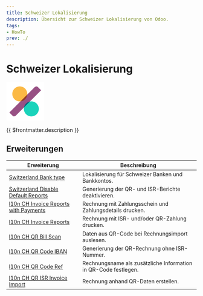 ```yaml
---
title: Schweizer Lokalisierung
description: Übersicht zur Schweizer Lokalisierung von Odoo.
tags:
- HowTo
prev: ./
---
```

# Schweizer Lokalisierung
![icons_odoo_account_accountant](attachments/icons_odoo_account_accountant.png)

{{ $frontmatter.description }}

## Erweiterungen

| Erweiterung                                                                                 | Beschreibung                                                    |
| ------------------------------------------------------------------------------------------- | --------------------------------------------------------------- |
| [Switzerland Bank type](Switzerland%20Bank%20Type.md)                                       | Lokalisierung für Schweizer Banken und Bankkontos.              |
| [Switzerland Disable Default Reports](Switzerland%20Disable%20Default%20Reports.md)         | Generierung der QR- und ISR-Berichte deaktivieren.              |
| [l10n CH Invoice Reports with Payments](l10n%20CH%20Invoice%20Reports%20with%20Payments.md) | Rechnung mit Zahlungsschein und Zahlungsdetails drucken.        |
| [l10n CH Invoice Reports](l10n%20CH%20Invoice%20Reports.md)                                 | Rechnung mit ISR- und/oder QR-Zahlung drucken.                  |
| [l10n CH QR Bill Scan](l10n%20CH%20QR%20Bill%20Scan.md)                                     | Daten aus QR-Code bei Rechnungsimport auslesen.                 |
| [l10n CH QR Code IBAN](l10n%20CH%20QR%20Code%20IBAN.md)                                     | Generierung der QR-Rechnung ohne ISR-Nummer.                    |
| [l10n CH QR Code Ref](l10n%20CH%20QR%20Code%20Ref.md)                                       | Rechnungsname als zusätzliche Information in QR-Code festlegen. |
| [l10n CH QR ISR Invoice Import](l10n%20CH%20QR%20ISR%20Invoice%20Import.md)                 | Rechnung anhand QR-Daten erstellen.                             |
